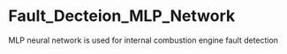 # Fault_Decteion_MLP_Network
MLP neural network is used for internal combustion engine fault detection
